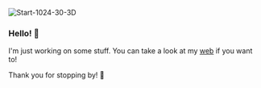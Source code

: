 
![Start-1024-30-3D](https://github.com/Tsunaam1/Tsunaam1/assets/119320765/edf33efe-b08e-4644-85c3-db69802f2bdc)

### Hello! 👋
I'm just working on some stuff. You can take a look at my [web](https://tunki.pages.dev/) if you want to!

Thank you for stopping by! 🤗

<!--
**Tsunaam1/Tsunaam1** is a ✨ _special_ ✨ repository because its `README.md` (this file) appears on your GitHub profile.

Here are some ideas to get you started:

- 🔭 I’m currently working on ...
- 🌱 I’m currently learning ...
- 👯 I’m looking to collaborate on ...
- 🤔 I’m looking for help with ...
- 💬 Ask me about ...
- 📫 How to reach me: ...
- 😄 Pronouns: ...
- ⚡ Fun fact: ...
-->
